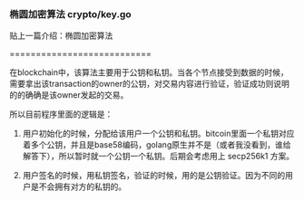 ### 椭圆加密算法 crypto/key.go

贴上一篇介绍：椭圆加密算法

=========================== 

在blockchain中，该算法主要用于公钥和私钥。当各个节点接受到数据的时候，需要拿出该transaction的owner的公钥，对交易内容进行验证，验证成功则说明的的确确是该owner发起的交易。

所以目前程序里面的逻辑是：

1. 用户初始化的时候，分配给该用户一个公钥和私钥。bitcoin里面一个私钥对应着多个公钥，并且是base58编码，golang原生并不是（或者我没看到，谁给解答下），所以暂时就一个公钥一个私钥。后期会考虑用上 secp256k1 方案。

2. 用户签名的时候，用私钥签名，验证的时候，用的是公钥验证。因为不同的用户是不会拥有对方的私钥的。